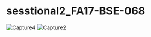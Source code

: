 # sesstional2_FA17-BSE-068
![Capture4](https://user-images.githubusercontent.com/74317499/101244808-4d4d5580-372a-11eb-9a71-f6595a319a03.PNG)
![Capture2](https://user-images.githubusercontent.com/74317499/101244913-13c91a00-372b-11eb-8230-7760e94cf7f5.PNG)


